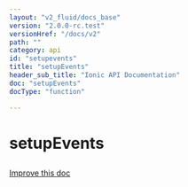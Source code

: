 ```yaml
---
layout: "v2_fluid/docs_base"
version: "2.0.0-rc.test"
versionHref: "/docs/v2"
path: ""
category: api
id: "setupevents"
title: "setupEvents"
header_sub_title: "Ionic API Documentation"
doc: "setupEvents"
docType: "function"

---
```










<h1 class="api-title">
<a class="anchor" name="setup-events" href="#setup-events"></a>

setupEvents





</h1>

<a class="improve-v2-docs" href="http://github.com/driftyco/ionic/edit/master//src/util/events.ts#L106">
Improve this doc
</a>










<!-- @usage tag -->


<!-- @property tags -->



<!-- instance methods on the class -->




<!-- related link --><!-- end content block -->


<!-- end body block -->

